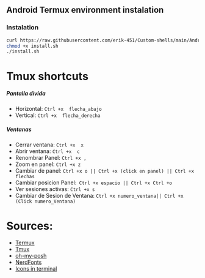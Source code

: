 ## Android Termux environment instalation


### Instalation
```bash
curl https://raw.githubusercontent.com/erik-451/Custom-shells/main/Android-Termux/install.sh > install.sh
chmod +x install.sh
./install.sh
```

# Tmux shortcuts

##### **Pantalla divida**

- Horizontal: `Ctrl +x  flecha_abajo`
- Vertical: `Ctrl +x  flecha_derecha`


##### **Ventanas**

- Cerrar ventana: `Ctrl +x  x`
- Abrir ventana: `Ctrl +x  c`
- Renombrar Panel: `Ctrl +x ,`
- Zoom en panel: `Ctrl +x z`
- Cambiar de panel: `Ctrl +x o || Ctrl +x (click en panel) || Ctrl +x flechas`
- Cambiar posicion Panel:` Ctrl +x espacio || Ctrl +x Ctrl +o`
- Ver sesiones activas: `Ctrl +x s`
- Cambiar de Sesion de Ventana: `Ctrl +x numero_ventana|| Ctrl +x (Click numero_Ventana)`


# Sources:
- [Termux](https://termux.com/)
- [Tmux](https://github.com/tmux/tmux/wiki)
- [oh-my-posh](https://ohmyposh.dev/)
- [NerdFonts](https://www.nerdfonts.com/)
- [Icons in terminal](https://github.com/sebastiencs/icons-in-terminal)
